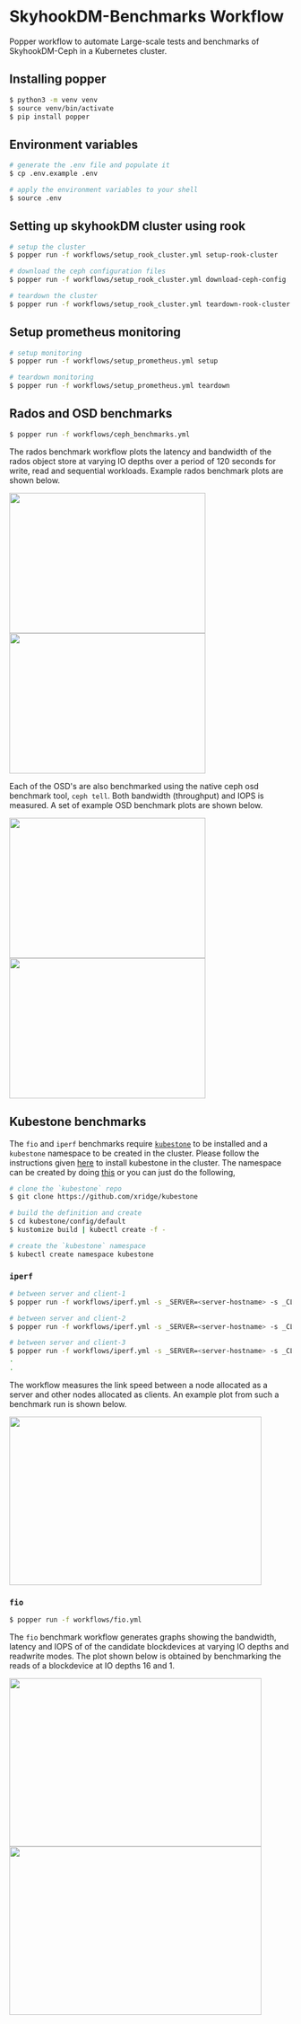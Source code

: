 # SkyhookDM-Benchmarks Workflow

Popper workflow to automate Large-scale tests and benchmarks of SkyhookDM-Ceph in a Kubernetes cluster.

## Installing popper
```bash
$ python3 -m venv venv
$ source venv/bin/activate
$ pip install popper
```

## Environment variables
```bash
# generate the .env file and populate it
$ cp .env.example .env 

# apply the environment variables to your shell
$ source .env
```

## Setting up skyhookDM cluster using rook
```bash
# setup the cluster
$ popper run -f workflows/setup_rook_cluster.yml setup-rook-cluster

# download the ceph configuration files
$ popper run -f workflows/setup_rook_cluster.yml download-ceph-config

# teardown the cluster
$ popper run -f workflows/setup_rook_cluster.yml teardown-rook-cluster
```

## Setup prometheus monitoring
```bash
# setup monitoring
$ popper run -f workflows/setup_prometheus.yml setup

# teardown monitoring
$ popper run -f workflows/setup_prometheus.yml teardown
```

## Rados and OSD benchmarks
```bash
$ popper run -f workflows/ceph_benchmarks.yml 
```

The rados benchmark workflow plots the latency and bandwidth of the rados object store at varying IO depths over a period of 120 seconds for write, read and sequential workloads. Example rados benchmark plots are shown below.

<img src="https://user-images.githubusercontent.com/33978990/86970919-e123f100-c18d-11ea-9baf-2fb7656e23e5.png" height="250" width="350" />

<img src="https://user-images.githubusercontent.com/33978990/86972328-67413700-c190-11ea-8a43-9f3000b94396.png" height="250" width="350" />

Each of the OSD's are also benchmarked using the native ceph osd benchmark tool, `ceph tell`. 
Both bandwidth (throughput) and IOPS is measured. A set of example OSD benchmark plots are shown below.

<img src="https://user-images.githubusercontent.com/33978990/86971224-6c04eb80-c18e-11ea-90d2-59d9e762149a.png" height="250" width="350" />      

<img src="https://user-images.githubusercontent.com/33978990/86971992-c9e60300-c18f-11ea-89ea-436e108ff498.png" height="250" width="350" />


## Kubestone benchmarks

The `fio` and `iperf` benchmarks require [`kubestone`](https://kubestone.io/en/latest/) to be installed and a `kubestone` namespace to be created in the cluster.
Please follow the instructions given [here](https://kubestone.io/en/latest/quickstart/#installation) to install kubestone in the cluster. The namespace can be created by doing [this](https://kubestone.io/en/latest/quickstart/#namespace) or you can just do the following,

```bash
# clone the `kubestone` repo
$ git clone https://github.com/xridge/kubestone

# build the definition and create
$ cd kubestone/config/default
$ kustomize build | kubectl create -f -

# create the `kubestone` namespace
$ kubectl create namespace kubestone
```

### `iperf`
```bash
# between server and client-1
$ popper run -f workflows/iperf.yml -s _SERVER=<server-hostname> -s _CLIENT=<client-one-hostname>

# between server and client-2
$ popper run -f workflows/iperf.yml -s _SERVER=<server-hostname> -s _CLIENT=<client-two-hostname>

# between server and client-3
$ popper run -f workflows/iperf.yml -s _SERVER=<server-hostname> -s _CLIENT=<client-three-hostname>
.
.
```

The workflow measures the link speed between a node allocated as a server and other nodes allocated as clients. An example plot from such a benchmark run is shown below.

<img src="https://user-images.githubusercontent.com/33978990/87217858-834d0000-c36b-11ea-9f41-5fa46017aaf2.png" height="300" width="450" />

### `fio`
```bash
$ popper run -f workflows/fio.yml
```
The `fio` benchmark workflow generates graphs showing the bandwidth, latency and IOPS of of the candidate
blockdevices at varying IO depths and readwrite modes. The plot shown below is obtained by benchmarking the reads of a blockdevice at IO depths 16 and 1.

<img src="https://user-images.githubusercontent.com/33978990/86969921-29421400-c18c-11ea-96de-0e58f7936527.png" height="300" width="450" />

<img src="https://user-images.githubusercontent.com/33978990/86972712-ffd7b700-c190-11ea-8276-ded3c73269ec.png" height="300" width="450" />
